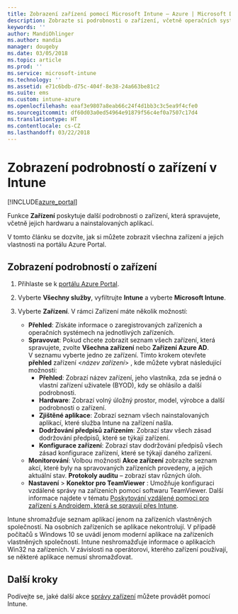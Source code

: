 ```yaml
---
title: Zobrazení zařízení pomocí Microsoft Intune – Azure | Microsoft Docs
description: Zobrazte si podrobnosti o zařízení, včetně operačních systémů, místa v úložišti, výrobce a modelu. Microsoft Intune v Azure vám umožňuje získat seznam nainstalovaných aplikací, zkontrolovat zásady dodržování předpisů a nastavit TeamViewer. Jedná se o podobný princip jako při zobrazení inventáře zařízení, která spravujete.
keywords: ''
author: MandiOhlinger
ms.author: mandia
manager: dougeby
ms.date: 03/05/2018
ms.topic: article
ms.prod: ''
ms.service: microsoft-intune
ms.technology: ''
ms.assetid: e71c6bdb-d75c-404f-8e38-24a663be81c2
ms.suite: ems
ms.custom: intune-azure
ms.openlocfilehash: eaaf3e9807a8eab66c24f4d1bb3c3c5ea9f4cfe0
ms.sourcegitcommit: df60d03a0ed54964e91879f56c4ef0a7507c17d4
ms.translationtype: HT
ms.contentlocale: cs-CZ
ms.lasthandoff: 03/22/2018
---
```

# <a name="see-device-details-in-intune"></a>Zobrazení podrobností o zařízení v Intune

[!INCLUDE[azure_portal](./includes/azure_portal.md)]

Funkce **Zařízení** poskytuje další podrobnosti o zařízení, která spravujete, včetně jejich hardwaru a nainstalovaných aplikací. 

V tomto článku se dozvíte, jak si můžete zobrazit všechna zařízení a jejich vlastnosti na portálu Azure Portal.

## <a name="view-your-device-details"></a>Zobrazení podrobností o zařízení

1. Přihlaste se k [portálu Azure Portal](https://portal.azure.com).
2. Vyberte **Všechny služby**, vyfiltrujte **Intune** a vyberte **Microsoft Intune**.
3. Vyberte **Zařízení**. V rámci Zařízení máte několik možností:

   - **Přehled**: Získáte informace o zaregistrovaných zařízeních a operačních systémech na jednotlivých zařízeních.
   - **Spravovat**: Pokud chcete zobrazit seznam všech zařízení, která spravujete, zvolte **Všechna zařízení** nebo **Zařízení Azure AD**.
    V seznamu vyberte jedno ze zařízení. Tímto krokem otevřete **přehled** zařízení <*název zařízení*> , kde můžete vybrat následující možnosti:
     - **Přehled**: Zobrazí název zařízení, jeho vlastníka, zda se jedná o vlastní zařízení uživatele (BYOD), kdy se ohlásilo a další podrobnosti.
     - **Hardware**: Zobrazí volný úložný prostor, model, výrobce a další podrobnosti o zařízení.
     - **Zjištěné aplikace**: Zobrazí seznam všech nainstalovaných aplikací, které služba Intune na zařízení našla.
     - **Dodržování předpisů zařízením**: Zobrazí stav všech zásad dodržování předpisů, které se týkají zařízení.
     - **Konfigurace zařízení**: Zobrazí stav dodržování předpisů všech zásad konfigurace zařízení, které se týkají daného zařízení.
   - **Monitorování**: Volbou možnosti **Akce zařízení** zobrazíte seznam akcí, které byly na spravovaných zařízeních provedeny, a jejich aktuální stav. **Protokoly auditu** – zobrazí stav různých úloh.
   - **Nastavení** > **Konektor pro TeamViewer** : Umožňuje konfiguraci vzdálené správy na zařízeních pomocí softwaru TeamViewer. Další informace najdete v tématu [Poskytování vzdálené pomoci pro zařízení s Androidem, která se spravují přes Intune](device-profile-android-teamviewer.md).

Intune shromažďuje seznam aplikací jenom na zařízeních vlastněných společností. Na osobních zařízeních se aplikace nekontrolují. V případě počítačů s Windows 10 se uvádí jenom moderní aplikace na zařízeních vlastněných společností. Intune neshromažďuje informace o aplikacích Win32 na zařízeních. V závislosti na operátorovi, kterého zařízení používají, se některé aplikace nemusí shromažďovat.

## <a name="next-steps"></a>Další kroky
Podívejte se, jaké další akce [správy zařízení](device-management.md) můžete provádět pomocí Intune.
